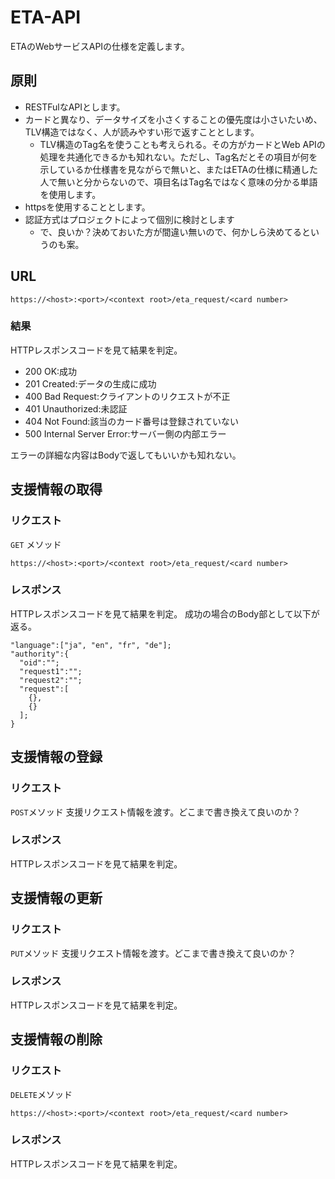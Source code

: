 # ETA-API
ETAのWebサービスAPIの仕様を定義します。

## 原則
- RESTFulなAPIとします。
- カードと異なり、データサイズを小さくすることの優先度は小さいたいめ、TLV構造ではなく、人が読みやすい形で返すこととします。
  - TLV構造のTag名を使うことも考えられる。その方がカードとWeb APIの処理を共通化できるかも知れない。ただし、Tag名だとその項目が何を示しているか仕様書を見ながらで無いと、またはETAの仕様に精通した人で無いと分からないので、項目名はTag名ではなく意味の分かる単語を使用します。
- httpsを使用することとします。
- 認証方式はプロジェクトによって個別に検討とします
  - で、良いか？決めておいた方が間違い無いので、何かしら決めてるというのも案。

## URL

`https://<host>:<port>/<context root>/eta_request/<card number>`

### 結果
HTTPレスポンスコードを見て結果を判定。
- 200 OK:成功
- 201 Created:データの生成に成功
- 400 Bad Request:クライアントのリクエストが不正
- 401 Unauthorized:未認証
- 404 Not Found:該当のカード番号は登録されていない
- 500 Internal Server Error:サーバー側の内部エラー

エラーの詳細な内容はBodyで返してもいいかも知れない。

## 支援情報の取得

### リクエスト
`GET` メソッド

`https://<host>:<port>/<context root>/eta_request/<card number>`

### レスポンス
HTTPレスポンスコードを見て結果を判定。
成功の場合のBody部として以下が返る。

```
"language":["ja", "en", "fr", "de"];
"authority":{
  "oid":"";
  "request1":"";
  "request2":"";
  "request":[
    {},
    {}
  ];
}
```


## 支援情報の登録

### リクエスト

`POST`メソッド
支援リクエスト情報を渡す。どこまで書き換えて良いのか？

### レスポンス
HTTPレスポンスコードを見て結果を判定。

## 支援情報の更新

### リクエスト
`PUT`メソッド
支援リクエスト情報を渡す。どこまで書き換えて良いのか？

### レスポンス
HTTPレスポンスコードを見て結果を判定。

## 支援情報の削除

### リクエスト
`DELETE`メソッド

`https://<host>:<port>/<context root>/eta_request/<card number>`

### レスポンス
HTTPレスポンスコードを見て結果を判定。
